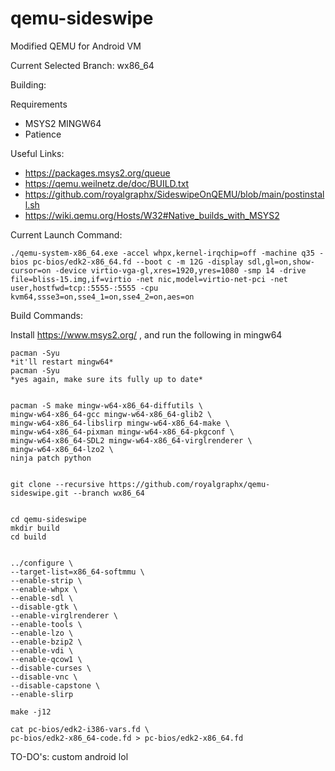 # qemu-sideswipe
Modified QEMU for Android VM

Current Selected Branch: wx86_64

Building:

Requirements
- MSYS2 MINGW64
- Patience

Useful Links:
- https://packages.msys2.org/queue
- https://qemu.weilnetz.de/doc/BUILD.txt
- https://github.com/royalgraphx/SideswipeOnQEMU/blob/main/postinstall.sh
- https://wiki.qemu.org/Hosts/W32#Native_builds_with_MSYS2

Current Launch Command:
```
./qemu-system-x86_64.exe -accel whpx,kernel-irqchip=off -machine q35 -bios pc-bios/edk2-x86_64.fd --boot c -m 12G -display sdl,gl=on,show-cursor=on -device virtio-vga-gl,xres=1920,yres=1080 -smp 14 -drive file=bliss-15.img,if=virtio -net nic,model=virtio-net-pci -net user,hostfwd=tcp::5555-:5555 -cpu kvm64,ssse3=on,sse4_1=on,sse4_2=on,aes=on
```

Build Commands:

Install https://www.msys2.org/ , and run the following in mingw64

```
pacman -Syu
*it'll restart mingw64*
pacman -Syu
*yes again, make sure its fully up to date*


pacman -S make mingw-w64-x86_64-diffutils \
mingw-w64-x86_64-gcc mingw-w64-x86_64-glib2 \
mingw-w64-x86_64-libslirp mingw-w64-x86_64-make \
mingw-w64-x86_64-pixman mingw-w64-x86_64-pkgconf \
mingw-w64-x86_64-SDL2 mingw-w64-x86_64-virglrenderer \
mingw-w64-x86_64-lzo2 \
ninja patch python


git clone --recursive https://github.com/royalgraphx/qemu-sideswipe.git --branch wx86_64


cd qemu-sideswipe
mkdir build
cd build


../configure \
--target-list=x86_64-softmmu \
--enable-strip \
--enable-whpx \
--enable-sdl \
--disable-gtk \
--enable-virglrenderer \
--enable-tools \
--enable-lzo \
--enable-bzip2 \
--enable-vdi \
--enable-qcow1 \
--disable-curses \
--disable-vnc \
--disable-capstone \
--enable-slirp

make -j12

cat pc-bios/edk2-i386-vars.fd \
pc-bios/edk2-x86_64-code.fd > pc-bios/edk2-x86_64.fd
```

TO-DO's:
custom android lol
